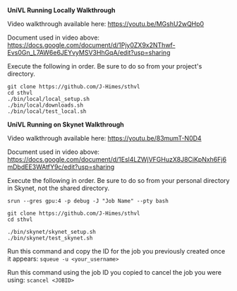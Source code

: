 **UniVL Running Locally Walkthrough**

Video walkthrough available here: https://youtu.be/MGshU2wQHp0

Document used in video above: https://docs.google.com/document/d/1Pjy0ZX9x2NThwf-Evs0Gn_L7AW6e6JEYvyMSV3HhGqA/edit?usp=sharing

Execute the following in order. Be sure to do so from your project's directory.

```
git clone https://github.com/J-Himes/sthvl
cd sthvl
./bin/local/local_setup.sh
./bin/local/downloads.sh
./bin/local/test_local.sh
```


**UniVL Running on Skynet Walkthrough**

Video walkthrough available here: https://youtu.be/83mumT-N0D4

Document used in video above: https://docs.google.com/document/d/1Esl4LZWjVFGHuzX8J8CiKpNxh6Fj6mDbdEE3WAtfY9c/edit?usp=sharing

Execute the following in order. Be sure to do so from your personal directory in Skynet, not the shared directory.

```
srun --gres gpu:4 -p debug -J "Job Name" --pty bash

git clone https://github.com/J-Himes/sthvl
cd sthvl

./bin/skynet/skynet_setup.sh
./bin/skynet/test_skynet.sh
```

Run this command and copy the ID for the job you previously created once it appears:
```squeue -u <your_username>```

Run this command using the job ID you copied to cancel the job you were using:
```scancel <JOBID>```
